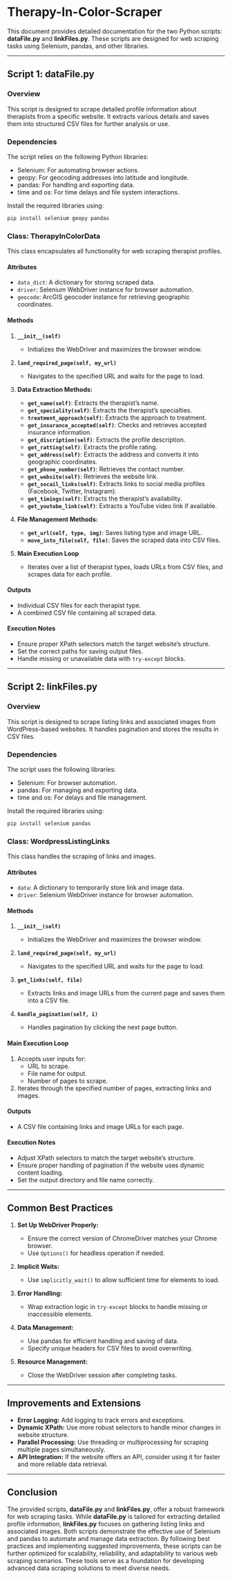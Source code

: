 # Therapy-In-Color-Scraper

This document provides detailed documentation for the two Python scripts: **dataFile.py** and **linkFiles.py**. These scripts are designed for web scraping tasks using Selenium, pandas, and other libraries.

---

## **Script 1: dataFile.py**

### **Overview**
This script is designed to scrape detailed profile information about therapists from a specific website. It extracts various details and saves them into structured CSV files for further analysis or use.

### **Dependencies**
The script relies on the following Python libraries:
- Selenium: For automating browser actions.
- geopy: For geocoding addresses into latitude and longitude.
- pandas: For handling and exporting data.
- time and os: For time delays and file system interactions.

Install the required libraries using:
```bash
pip install selenium geopy pandas
```

### **Class: TherapyInColorData**
This class encapsulates all functionality for web scraping therapist profiles.

#### **Attributes**
- `data_dict`: A dictionary for storing scraped data.
- `driver`: Selenium WebDriver instance for browser automation.
- `geocode`: ArcGIS geocoder instance for retrieving geographic coordinates.

#### **Methods**

1. **`__init__(self)`**
   - Initializes the WebDriver and maximizes the browser window.

2. **`land_required_page(self, my_url)`**
   - Navigates to the specified URL and waits for the page to load.

3. **Data Extraction Methods:**
   - **`get_name(self)`**: Extracts the therapist’s name.
   - **`get_speciality(self)`**: Extracts the therapist’s specialties.
   - **`treatment_approach(self)`**: Extracts the approach to treatment.
   - **`get_insurance_accepted(self)`**: Checks and retrieves accepted insurance information.
   - **`get_discription(self)`**: Extracts the profile description.
   - **`get_ratting(self)`**: Extracts the profile rating.
   - **`get_address(self)`**: Extracts the address and converts it into geographic coordinates.
   - **`get_phone_number(self)`**: Retrieves the contact number.
   - **`get_website(self)`**: Retrieves the website link.
   - **`get_socail_links(self)`**: Extracts links to social media profiles (Facebook, Twitter, Instagram).
   - **`get_timings(self)`**: Extracts the therapist’s availability.
   - **`get_youtube_link(self)`**: Extracts a YouTube video link if available.

4. **File Management Methods:**
   - **`get_url(self, type, img)`**: Saves listing type and image URL.
   - **`move_into_file(self, file)`**: Saves the scraped data into CSV files.

5. **Main Execution Loop**
   - Iterates over a list of therapist types, loads URLs from CSV files, and scrapes data for each profile.

#### **Outputs**
- Individual CSV files for each therapist type.
- A combined CSV file containing all scraped data.

#### **Execution Notes**
- Ensure proper XPath selectors match the target website’s structure.
- Set the correct paths for saving output files.
- Handle missing or unavailable data with `try-except` blocks.

---

## **Script 2: linkFiles.py**

### **Overview**
This script is designed to scrape listing links and associated images from WordPress-based websites. It handles pagination and stores the results in CSV files.

### **Dependencies**
The script uses the following libraries:
- Selenium: For browser automation.
- pandas: For managing and exporting data.
- time and os: For delays and file management.

Install the required libraries using:
```bash
pip install selenium pandas
```

### **Class: WordpressListingLinks**
This class handles the scraping of links and images.

#### **Attributes**
- `data`: A dictionary to temporarily store link and image data.
- `driver`: Selenium WebDriver instance for browser automation.

#### **Methods**

1. **`__init__(self)`**
   - Initializes the WebDriver and maximizes the browser window.

2. **`land_required_page(self, my_url)`**
   - Navigates to the specified URL and waits for the page to load.

3. **`get_links(self, file)`**
   - Extracts links and image URLs from the current page and saves them into a CSV file.

4. **`handle_pagination(self, i)`**
   - Handles pagination by clicking the next page button.

#### **Main Execution Loop**
1. Accepts user inputs for:
   - URL to scrape.
   - File name for output.
   - Number of pages to scrape.
2. Iterates through the specified number of pages, extracting links and images.

#### **Outputs**
- A CSV file containing links and image URLs for each page.

#### **Execution Notes**
- Adjust XPath selectors to match the target website’s structure.
- Ensure proper handling of pagination if the website uses dynamic content loading.
- Set the output directory and file name correctly.

---

## **Common Best Practices**
1. **Set Up WebDriver Properly:**
   - Ensure the correct version of ChromeDriver matches your Chrome browser.
   - Use `Options()` for headless operation if needed.

2. **Implicit Waits:**
   - Use `implicitly_wait()` to allow sufficient time for elements to load.

3. **Error Handling:**
   - Wrap extraction logic in `try-except` blocks to handle missing or inaccessible elements.

4. **Data Management:**
   - Use pandas for efficient handling and saving of data.
   - Specify unique headers for CSV files to avoid overwriting.

5. **Resource Management:**
   - Close the WebDriver session after completing tasks.

---

## **Improvements and Extensions**
- **Error Logging:** Add logging to track errors and exceptions.
- **Dynamic XPath:** Use more robust selectors to handle minor changes in website structure.
- **Parallel Processing:** Use threading or multiprocessing for scraping multiple pages simultaneously.
- **API Integration:** If the website offers an API, consider using it for faster and more reliable data retrieval.

---

## **Conclusion**
The provided scripts, **dataFile.py** and **linkFiles.py**, offer a robust framework for web scraping tasks. While **dataFile.py** is tailored for extracting detailed profile information, **linkFiles.py** focuses on gathering listing links and associated images. Both scripts demonstrate the effective use of Selenium and pandas to automate and manage data extraction. By following best practices and implementing suggested improvements, these scripts can be further optimized for scalability, reliability, and adaptability to various web scraping scenarios. These tools serve as a foundation for developing advanced data scraping solutions to meet diverse needs.

